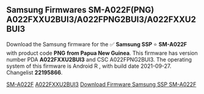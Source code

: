 <h2>Samsung Firmwares SM-A022F(PNG) A022FXXU2BUI3/A022FPNG2BUI3/A022FXXU2BUI3</h2>
Download the Samsung firmware for the ✅ <strong>Samsung SSP </strong> ⭐ <strong>SM-A022F</strong> with product code <strong>PNG</strong> <strong> from Papua New Guinea</strong>. This firmware has version number PDA <strong>A022FXXU2BUI3</strong> and CSC A022FPNG2BUI3. The operating system of this firmware is Android R , with build date 2021-09-27. Changelist <strong>22195866</strong>.


[SM-A022F](https://samfirm.shop/samsung/model/SM-A022F)
[A022FXXU2BUI3](https://samfirm.shop/samsung/pda/A022FXXU2BUI3)
[Download Firmware Samsung SSP SM-A022F](https://samfirm.shop/samsung/firmware/459923)
